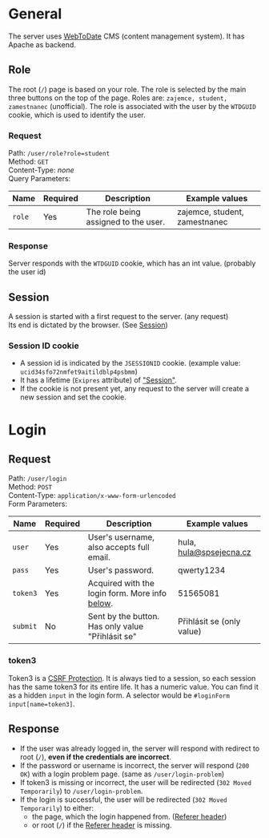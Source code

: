 # General

The server uses [WebToDate](https://webtodate.cz/) CMS (content management system).
It has Apache as backend.

## Role

The root (`/`) page is based on your role. The role is selected by the main three buttons on the top of the page. Roles are: `zajemce, student, zamestnanec` (unofficial). The role is associated with the user by the `WTDGUID` cookie, which is used to identify the user.

### Request

Path: `/user/role?role=student`  
Method: `GET`  
Content-Type: _none_  
Query Parameters:

| Name   | Required | Description                          | Example values                |
|--------|----------|--------------------------------------|-------------------------------|
| `role` | Yes      | The role being assigned to the user. | zajemce, student, zamestnanec |

### Response

Server responds with the `WTDGUID` cookie, which has an int value. (probably the user id)

## Session

A session is started with a first request to the server. (any request)  
Its end is dictated by the browser. (See [Session](https://developer.mozilla.org/en-US/docs/Web/HTTP/Cookies#define_the_lifetime_of_a_cookie))

### Session ID cookie

- A session id is indicated by the `JSESSIONID` cookie. (example value: `ucid34sfo72nmfet9aitildblp4psbmm`)
- It has a lifetime (`Exipres` attribute) of ["Session"](https://developer.mozilla.org/en-US/docs/Web/HTTP/Cookies#define_the_lifetime_of_a_cookie).
- If the cookie is not present yet, any request to the server will create a new session and set the cookie.

# Login

## Request
Path: `/user/login`  
Method: `POST`    
Content-Type: `application/x-www-form-urlencoded`  
Form Parameters:

| Name     | Required | Description                                               | Example values            |
|----------|----------|-----------------------------------------------------------|---------------------------|
| `user`   | Yes      | User's username, also accepts full email.                 | hula, hula@spsejecna.cz   |
| `pass`   | Yes      | User's password.                                          | qwerty1234                |
| `token3` | Yes      | Acquired with the login form. More info [below](#token3). | 51565081                  |
| `submit` | No       | Sent by the button. Has only value "Přihlásit se"         | Přihlásit se (only value) |

### token3
Token3 is a [CSRF Protection](https://laravel.com/docs/9.x/csrf). It is always tied to a session, so each session has the same token3 for its entire life. It has a numeric value. You can find it as a hidden `input` in the login form. A selector would be `#loginForm input[name=token3]`.

## Response
- If the user was already logged in, the server will respond with redirect to root (`/`), **even if the credentials are incorrect**.
- If the password or username is incorrect, the server will respond (`200 OK`) with a login problem page. (same as `/user/login-problem`)  
- If token3 is missing or incorrect, the user will be redirected (`302 Moved Temporarily`) to `/user/login-problem`.
- If the login is successful, the user will be redirected (`302 Moved Temporarily`) to either:
  - the page, which the login happened from. ([Referer header](https://developer.mozilla.org/en-US/docs/Web/HTTP/Headers/Referer))
  - or root (`/`) if the [Referer header](https://developer.mozilla.org/en-US/docs/Web/HTTP/Headers/Referer) is missing.